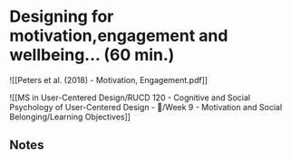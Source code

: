 # Designing for motivation,engagement and wellbeing... (60 min.)
![[Peters et al. (2018) - Motivation, Engagement.pdf]]

![[MS in User-Centered Design/RUCD 120 - Cognitive and Social Psychology of User-Centered Design - 💾/Week 9 - Motivation and Social Belonging/Learning Objectives]]

## Notes
